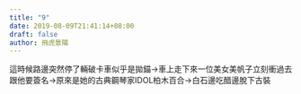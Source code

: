 ```yaml
---
title: "9"
date: 2019-08-09T21:41:14+08:00
draft: false
author: 飛虎景陽
---
```


這時候路邊突然停了輛破卡車似乎是拋錨->車上走下來一位美女美帆子立刻衝過去跟他要簽名->原來是她的古典鋼琴家IDOL柏木百合->白石邊吃醋邊脫下古裝
